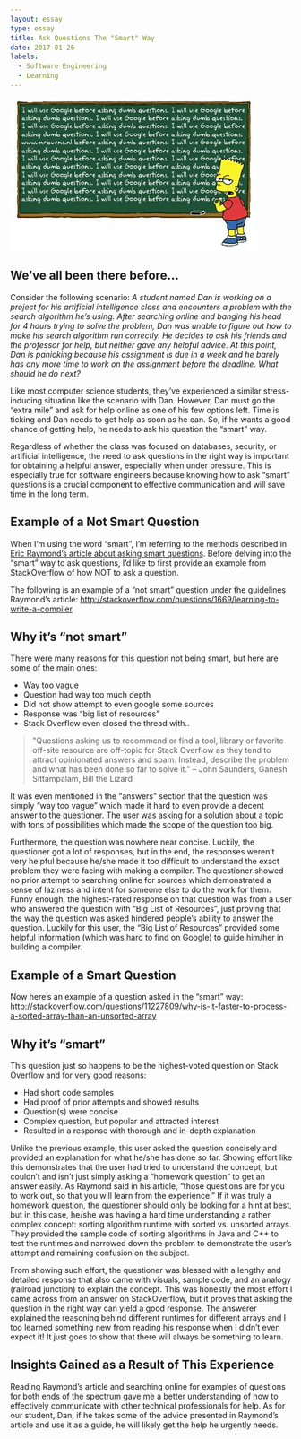 ```yaml
---
layout: essay
type: essay
title: Ask Questions The "Smart" Way
date: 2017-01-26
labels:
  - Software Engineering
  - Learning
---
```


<img class="ui large image" src="../images/smartquestions.jpg">

## We’ve all been there before…

Consider the following scenario:
*A student named Dan is working on a project for his artificial intelligence class and encounters a problem with the search algorithm he’s using. After searching online and banging his head for 4 hours trying to solve the problem, Dan was unable to figure out how to make his search algorithm run correctly. He decides to ask his friends and the professor for help, but neither gave any helpful advice. At this point, Dan is panicking because his assignment is due in a week and he barely has any more time to work on the assignment before the deadline. What should he do next?*

Like most computer science students, they’ve experienced a similar stress-inducing situation like the scenario with Dan. However, Dan must go the “extra mile” and ask for help online as one of his few options left. Time is ticking and Dan needs to get help as soon as he can. So, if he wants a good chance of getting help, he needs to ask his question the “smart” way.

Regardless of whether the class was focused on databases, security, or artificial intelligence, the need to ask questions in the right way is important for obtaining a helpful answer, especially when under pressure. This is especially true for software engineers because knowing how to ask “smart” questions is a crucial component to effective communication and will save time in the long term.

## Example of a Not Smart Question
When I’m using the word “smart”, I’m referring to the methods described in [Eric Raymond’s article about asking smart questions](http://www.catb.org/esr/faqs/smart-questions.html). Before delving into the “smart” way to ask questions, I’d like to first provide an example from StackOverflow of how NOT to ask a question.

The following is an example of a “not smart” question under the guidelines Raymond’s article: http://stackoverflow.com/questions/1669/learning-to-write-a-compiler

## Why it’s “not smart”
There were many reasons for this question not being smart, but here are some of the main ones:
-	Way too vague
-	Question had way too much depth
-	Did not show attempt to even google some sources
-	Response was “big list of resources”
-	Stack Overflow even closed the thread with..

<blockquote> "Questions asking us to recommend or find a tool, library or favorite off-site resource are off-topic for Stack Overflow as they tend to attract opinionated answers and spam. Instead, describe the problem and what has been done so far to solve it." – John Saunders, Ganesh Sittampalam, Bill the Lizard </blockquote>

It was even mentioned in the “answers” section that the question was simply “way too vague” which made it hard to even provide a decent answer to the questioner. The user was asking for a solution about a topic with tons of possibilities which made the scope of the question too big.

Furthermore, the question was nowhere near concise. Luckily, the questioner got a lot of responses, but in the end, the responses weren’t very helpful because he/she made it too difficult to understand the exact problem they were facing with making a compiler. The questioner showed no prior attempt to searching online for sources which demonstrated a sense of laziness and intent for someone else to do the work for them. Funny enough, the highest-rated response on that question was from a user who answered the question with “Big List of Resources”, just proving that the way the question was asked hindered people’s ability to answer the question. Luckily for this user, the “Big List of Resources” provided some helpful information (which was hard to find on Google) to guide him/her in building a compiler. 

## Example of a Smart Question

Now here’s an example of a question asked in the “smart” way: 
http://stackoverflow.com/questions/11227809/why-is-it-faster-to-process-a-sorted-array-than-an-unsorted-array 

## Why it’s “smart”
This question just so happens to be the highest-voted question on Stack Overflow and for very good reasons:
-	Had short code samples
-	Had proof of prior attempts and showed results
-	Question(s) were concise
-	Complex question, but popular and attracted interest
-	Resulted in a response with thorough and in-depth explanation

Unlike the previous example, this user asked the question concisely and provided an explanation for what he/she has done so far.  Showing effort like this demonstrates that the user had tried to understand the concept, but couldn’t and isn’t just simply asking a “homework question” to get an answer easily. As Raymond said in his article, “those questions are for you to work out, so that you will learn from the experience.” If it was truly a homework question, the questioner should only be looking for a hint at best, but in this case, he/she was having a hard time understanding a rather complex concept: sorting algorithm runtime with sorted vs. unsorted arrays. They provided the sample code of sorting algorithms in Java and C++ to test the runtimes and narrowed down the problem to demonstrate the user’s attempt and remaining confusion on the subject.

From showing such effort, the questioner was blessed with a lengthy and detailed response that also came with visuals, sample code, and an analogy (railroad junction) to explain the concept. This was honestly the most effort I came across from an answer on StackOverflow, but it proves that asking the question in the right way can yield a good response. The answerer explained the reasoning behind different runtimes for different arrays and I too learned something new from reading his response when I didn’t even expect it! It just goes to show that there will always be something to learn.

## Insights Gained as a Result of This Experience
Reading Raymond’s article and searching online for examples of questions for both ends of the spectrum gave me a better understanding of how to effectively communicate with other technical professionals for help. As for our student, Dan, if he takes some of the advice presented in Raymond’s article and use it as a guide, he will likely get the help he urgently needs.

